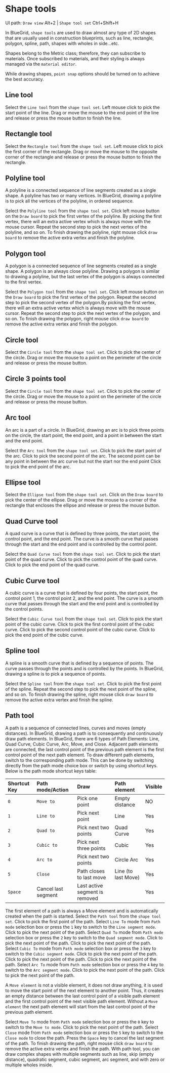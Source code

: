 # Shape tools
<tldr>
    <p>UI path: <ui-path><code>Draw view</code> <shortcut>Alt+2</shortcut> | <code>Shape tool set</code> <shortcut>Ctrl+Shift+H</shortcut></ui-path></p>
</tldr>
<p>
In BlueGrid, <code>shape tools</code> are used to draw almost any type of 2D shapes that are usually used in construction blueprints, such as line, rectangle, polygon, spline, path, shapes with wholes in side...etc. 
</p>
<note>
<p>
Shapes belong to the Metric class; therefore, they can subscribe to materials. Once subscribed to materials, and their styling is always managed via the <code>material editor</code>.</p>
</note>

<tip>
<p>
While drawing shapes, <code>point snap</code> options should be turned on to achieve the best accuracy.
</p>
</tip>



## Line tool
<procedure >
    <step>
        Select the <code>Line tool</code>   from the <code>shape tool set</code>.
    </step>
    <step>
        Left mouse click to pick the start point of the line.
    </step>
    <step>
        Drag or move the mouse to the end point of the line and release or press the mouse button to finish the line.
    </step>
</procedure>

## Rectangle tool
<procedure >
    <step>
        Select the <code>Rectangle tool</code>  from the <code>shape tool set</code>.
    </step>
    <step>
        Left mouse click to pick the first corner of the rectangle.
    </step>
    <step>
        Drag or move the mouse to the opposite corner of the rectangle and release or press the mouse button to finish the rectangle.
    </step>
</procedure>

## Polyline tool
<procedure >
    <p>
    A polyline is a connected sequence of line segments created as a single shape. A polyline has two or many vertices. In BlueGrid, drawing a polyline is to pick all the vertices of the polyline, in ordered sequence.
    </p>
    <step>
    Select the <code>Polyline tool</code> from the <code>shape tool set</code>.
    </step>
    <step>
    Click left mouse button on the <code>Draw board</code> to pick the first vertex of the polyline. By picking the first vertex, there will an extra active vertex which is always move with the mouse cursor.
    </step>
    <step>
    Repeat the second step to pick the next vertex of the polyline, and so on.
    </step>
    <step>
    To finish drawing the polyline, right mouse click <code>draw board</code> to remove the active extra vertex and finish the polyline.
    </step>
</procedure>

## Polygon tool
<procedure >
    <p>
        A polygon is a connected sequence of line segments created as a single shape. A polygon is an always close polyline. Drawing a polygon is similar to drawing a polyline, but the last vertex of the polygon is always connected to the first vertex.
    </p>
    <step>
        Select the <code>Polygon tool</code> from the <code>shape tool set</code>.
    </step>
    <step>
        Click left mouse button on the <code>Draw board</code> to pick the first vertex of the polygon. 
    </step>
    <step>
        Repeat the second step to pick the second vertex of the polygon.By picking the first vertex, there will an extra active vertex which is always move with the mouse cursor.
    </step>
    <step>
        Repeat the second step to pick the next vertex of the polygon, and so on.
    </step>
    <step>
        To finish drawing the polygon, right mouse click <code>draw board</code> to remove the active extra vertex and finish the polygon.
    </step>
</procedure>

## Circle tool

<procedure  >
    <step>
        Select the <code>Circle tool</code> from the <code>shape tool set</code>.
    </step>
    <step>
        Click  to pick the center of the circle.
    </step>
    <step>
        Drag or move the mouse to a point on the perimeter of the circle and release or press the mouse button.
    </step>
</procedure>

## Circle 3 points tool
<procedure  >
    <step>
        Select the <code>Circle tool</code> from the <code>shape tool set</code>.
    </step>
    <step>
        Click  to pick the center of the circle.
    </step>
    <step>
        Drag or move the mouse to a point on the perimeter of the circle and release or press the mouse button.
    </step>
</procedure>

## Arc tool
<procedure >
    <p>
        An arc is a part of a circle. In BlueGrid, drawing an arc is to pick three points on the circle, the start point, the end point, and a point in between the start and the end point.
   </p>
    <step>
        Select the <code>Arc tool</code> from the <code>shape tool set</code>.
    </step>
    <step>
        Click to pick the start point of the arc.
    </step>
    <step>
        Click  to pick the second point of the arc. The second point can be any point in between the arc curve but not the start nor the end point
    </step>
    <step>
        Click  to pick the end point of the arc.
    </step>
</procedure>

## Ellipse tool
<procedure >
    <step>
        Select the <code>Ellipse tool</code> from the <code>shape tool set</code>.
    </step>
    <step>
        Click on the <code>Draw board</code> to pick the center of the ellipse.
    </step>
    <step>
        Drag or move the mouse to a corner of the rectangle that encloses the ellipse and release or press the mouse button.
    </step>
</procedure>

## Quad Curve tool

<procedure >
<p>
A quad curve is a curve that is defined by three points, the start point, the control point, and the end point. The curve is a smooth curve that passes through the start and the end point and is controlled by the control point.
</p>
    <step>
        Select the <code>Quad Curve tool</code> from the <code>shape tool set</code>.
    </step>
    <step>
        Click to pick the start point of the quad curve.
    </step>
    <step>
        Click to pick the control point of the quad curve.
    </step>
    <step>
        Click to pick the end point of the quad curve.
    </step>
</procedure>

## Cubic Curve tool
<procedure >
<p>
A cubic curve is a curve that is defined by four points, the start point, the control point 1, the control point 2, and the end point. The curve is a smooth curve that passes through the start and the end point and is controlled by the control points.
</p>
    <step>
        Select the <code>Cubic Curve tool</code> from the <code>shape tool set</code>.
    </step>
    <step>
        Click to pick the start point of the cubic curve.
    </step>
    <step>
        Click to pick the first control point of the cubic curve.
    </step>
    <step>
        Click to pick the second control point of the cubic curve.
    </step>
    <step>
        Click to pick the end point of the cubic curve.
    </step>
</procedure>

## Spline tool
<procedure >
<p>
A spline is a smooth curve that is defined by a sequence of points. The curve passes through the points and is controlled by the points. In BlueGrid, drawing a spline is to pick a sequence of points.
</p>
    <step>
        Select the <code>Spline tool</code> from the <code>shape tool set</code>.
    </step>
    <step>
        Click to pick the first point of the spline.
    </step>
    <step>
        Repeat the second step to pick the next point of the spline, and so on.
    </step>
    <step>
        To finish drawing the spline, right mouse click <code>draw board</code> to remove the active extra vertex and finish the spline.
    </step>
</procedure>

## Path tool
<p>
A path is a sequence of connected lines, curves and moves (empty distances). In BlueGrid, drawing a path is to consequently and continuously draw path elements. In BlueGrid, there are 6 types of Path Elements: Line, Quad Curve, Cubic Curve, Arc, Move, and Close. 
Adjacent path elements are connected, the last control point of the previous path element is the first control point of the next path element. 
To draw different path elements, switch to the corresponding path mode. This can be done by switching directly from the path mode choice box or switch by using shortcut keys. Below is the path mode shortcut keys table:
</p>

| Shortcut Key       | Path mode/Action      | Draw                           | Path element         | Visible  |
|:-------------------|:----------------------|:-------------------------------|:---------------------|:---------|
| <code>0</code>     | <code>Move to</code>  | Pick one point                 | Empty distance       | NO       |
| <code>1</code>     | <code>Line to</code>  | Pick next point                | Line                 | Yes      |
| <code>2</code>     | <code>Quad to</code>  | Pick next two points           | Quad Curve           | Yes      |
| <code>3</code>     | <code>Cubic to</code> | Pick next three points         | Cubic                | Yes      |
| <code>4</code>     | <code>Arc to</code>   | Pick next two points           | Circle Arc           | Yes      |
| <code>5</code>     | <code>Close</code>    | Path closes to last move       | Line (to last Move)  | Yes      |
| <code>Space</code> | Cancel last segment   | Last active segment is removed |                      | Yes      | 


<note>
The first element of a path is always a Move element and is automatically created when the path is started.
</note>
<procedure >
    <step>
        Select the <code>Path tool</code> from the <code>shape tool set</code>.
    </step>
    <step>
        Click to pick the first point of the path.
    </step>
    <procedure title="Draw a line segment" id="draw-line-segment">
        <step>
            Select <code>Line To</code> mode from <code>Path mode</code> selection box or press the <code>1</code> key to switch to the <code>Line segment mode</code>.
        </step>
        <step>
            Click to pick the next point of the path.
        </step>
    </procedure>
    <procedure title="Draw a quad curve segment" id="draw-quad-curve-segment">
        <step>
          Select <code>Quad To</code> mode from <code>Path mode</code> selection box or press the <code>2</code> key to switch to the <code>Quad segment mode</code>.
        </step>
        <step>
            Click to pick the next point of the path.
        </step>
        <step>
            Click to pick the next point of the path.
        </step>
    </procedure>
    <procedure title="Draw a cubic curve segment" id="draw-cubic-curve-segment">
        <step>
            Select <code>Cubic To</code> mode from <code>Path mode</code> selection box or press the <code>3</code> key to switch to the <code>Cubic segment mode</code>.
        </step>
        <step>
            Click to pick the next point of the path.
        </step>
        <step>
            Click to pick the next point of the path.
        </step>
        <step>
            Click to pick the next point of the path.
        </step>
    </procedure>
    <procedure title="Draw an arc segment" id="draw-arc-segment">
        <step>
            Select <code>Arc To</code> mode from <code>Path mode</code> selection box or press the <code>4</code> key to switch to the <code>Arc segment mode</code>.
        </step>
        <step>
            Click to pick the next point of the path.
        </step>
        <step>
            Click to pick the next point of the path.
        </step>
    </procedure>
    <procedure title="Move to the next point" id="move-to-next-point">
        <p>
            A <code>Move element</code> is not a visible element, it does not draw anything, it is used to move the start point of the next element to another point. Thus, it creates an empty distance between the last control point of a visible path element and the first control point of the next visible path element.
            Without a <code>Move element</code> the next path element will start from the last control point of the previous path element.
        </p>
        <step>
            Select <code>Move To</code> mode from <code>Path mode</code> selection box or press the <code>0</code> key to switch to the <code>Move to mode</code>.
        </step>
        <step>
            Click to pick the next point of the path.
        </step>
    </procedure>
    <procedure title="Close the path" id="close-path">
        <step>
            Select <code>Close</code> mode from <code>Path mode</code> selection box or press the <code>5</code> key to switch to the <code>Close mode</code> to close the path.
        </step>
    </procedure>
    <procedure title="Cancel the last segment" id="cancel-last-segment">
        <step>
            Press the <code>Space</code> key to cancel the last segment of the path.
        </step>
    </procedure>
    <step>
        To finish drawing the path, right mouse click <code>draw board</code> to remove the active extra vertex and finish the path.
    </step>
<tip>
With path tool, you can draw complex shapes with multiple segments such as line, skip (empty distance), quadratic segment, cubic segment, arc segment, and with zero or multiple wholes inside.
</tip>

</procedure>



